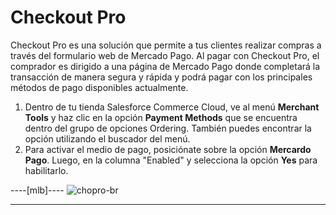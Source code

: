 # Checkout Pro

Checkout Pro es una solución que permite a tus clientes realizar compras a través del formulario web de Mercado Pago. Al pagar con Checkout Pro, el comprador es dirigido a una página de Mercado Pago donde completará la transacción de manera segura y rápida y podrá pagar con los principales métodos de pago disponibles actualmente.

1. Dentro de tu tienda Salesforce Commerce Cloud, ve al menú **Merchant Tools** y haz clic en la opción **Payment Methods** que se encuentra dentro del grupo de opciones Ordering. También puedes encontrar la opción utilizando el buscador del menú.
2. Para activar el medio de pago, posiciónate sobre la opción **Mercardo Pago**. Luego, en la columna "Enabled" y selecciona la opción **Yes** para habilitarlo.

----[mlb]----
![chopro-br](salesforce/chopro-br.png)

------------